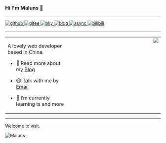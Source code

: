 ### Hi I'm Maluns 👋

----

<a href="https://github.com/MaLuns" target="_blank">
  <img src=https://img.shields.io/badge/github-%2324292e.svg?&style=for-the-badge&logo=github&logoColor=white alt=github style="margin-bottom: 5px;" />
</a>
<a href="https://gitee.com/ml13" target="_blank">
  <img src=https://img.shields.io/badge/gitee-C71D23.svg?&style=for-the-badge&logo=gitee&logoColor=white alt=gitee style="margin-bottom: 5px;" />
</a>
<a href="https://www.cnblogs.com/nextl/" target="_blank">
 <img src=https://img.shields.io/badge/%E5%8D%9A%E5%AE%A2%E5%9B%AD-red?style=for-the-badge&logoColor=white&logo=git alt=bky style="margin-bottom: 5px;" />
</a>
<a href="https://www.imalun.com" target="_blank">
 <img src=https://img.shields.io/badge/bolg-8188f9?style=for-the-badge&logoColor=white&logo=HTML5 alt=blog style="margin-bottom: 5px;" />
</a>
<a href="https://hexo-theme-async.imalun.com/" target="_blank">
 <img src=https://img.shields.io/badge/hexo_theme_async-88b0a3?style=for-the-badge&logoColor=white&logo=hexo alt=async style="margin-bottom: 5px;" />
</a>
<a href="https://space.bilibili.com/12763040" target="_blank">
 <img src=https://img.shields.io/badge/bilibili-00a1d6?style=for-the-badge&logo=bilibili&logoColor=white alt=bilibili style="margin-bottom: 5px;" />
</a>

----
 
<table>
  <tr>
    <td valign="top" width="40%">
      
A lovely web developer based in China.
- 💬 Read more about my [Blog](https://www.imalun.com/)
- 😄 Talk with me by [Email](mailto:admin@imalun.com)
- 🌱 I’m currently learning ts and more
      
    </td>
    <td valign="top">
      <div align="center">
        <img align="right" src="https://github-readme-stats.vercel.app/api?username=Maluns&show_icons=true&count_private=true&hide=prs&theme=material-palenight&hide_border=true"/>
      </div>  
    </td>
  </tr>
</table>  

----
 
Welcome to visit.

<img src="https://count.getloli.com/get/@Maluns?theme=rule34" alt="Maluns" />


<!--![Maluns's Most used languages](https://github-readme-stats.vercel.app/api/top-langs?username=Maluns&show_icons=true&layout=compact&count_private=true&hide_border=true&langs_count=8&theme=material-palenight)
-->

<!--
**MaLuns/Maluns** is a ✨ _special_ ✨ repository because its `README.md` (this file) appears on your GitHub profile.

Here are some ideas to get you started:

- 🔭 I’m currently working on ...
- 🌱 I’m currently learning ...
- 👯 I’m looking to collaborate on ...
- 🤔 I’m looking for help with ...
- 💬 Ask me about ...
- 📫 How to reach me: ...
- 😄 Pronouns: ...
- ⚡ Fun fact: ...
-->
